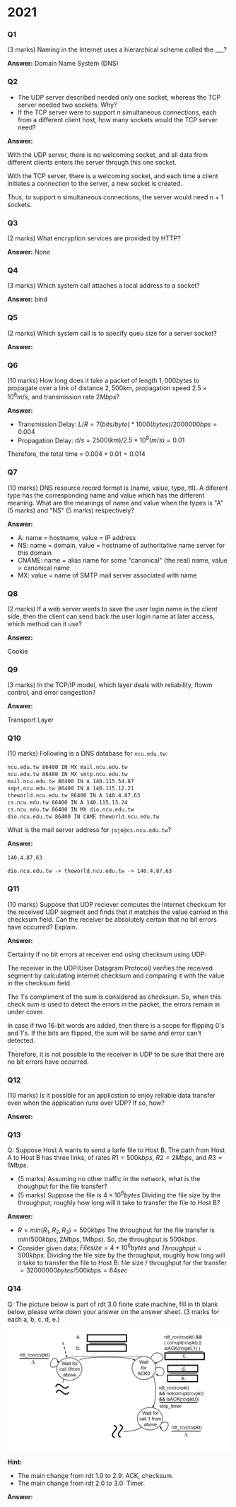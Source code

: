 # 2021

### Q1
(3 marks) Naming in the Internet uses a hierarchical scheme called the ___?

**Answer:**
Domain Name System (DNS)

### Q2
- The UDP server described needed only one socket, whereas the TCP server needed two sockets. Why?
- If the TCP server were to support $n$ simultaneous connections, each from a different client host, how many sockets would the TCP server need?


**Answer:**

With the UDP server, there is no welcoming socket, and all data from different clients enters the server through this one socket.

With the TCP server, there is a welcoming socket, and each time a client initiates a connection to the server, a new socket is created.

Thus, to support n simultaneous connections, the server would need n + 1 sockets.

### Q3
(2 marks) What encryption services are provided by HTTP?

**Answer:**
None

### Q4
(3 marks) Which system call attaches a local address to a socket?

**Answer:**
bind

### Q5
(2 marks) Which system call is to specify queu size for a server socket?

**Answer:**

### Q6
(10 marks) How long does it take a packet of length $1,000 bytes$ to propagate over a link of distance $2,500 km$, propagation speed $2.5 × 10^8 m/s$, and transmission rate $2 Mbps$? 

**Answer:**

- Transmission Delay: $L/R = 7 (bits/ byte) * 1000 (bytes) / 2000000 bps = 0.004$
- Propagation Delay: $d/s = 2500 (km) / 2.5 * 10^8 (m/s) = 0.01$

Therefore, the total time = $0.004 + 0.01 = 0.014$

### Q7
(10 marks) DNS resource record format is (name, value, type, ttl). A diferent type has the corresponding name and value which has the different meaning. What are the meanings of name and value when the types is "A" (5 marks) and "NS" (5 marks) respectively?

**Answer:**

- A: name = hostname, value = IP address
- NS: name = domain, value = hostname of authoritative name server for this domain
- CNAME: name = alias name for some "canonical" (the real) name, value = canonical name
- MX: value = name of SMTP mail server associated with name

### Q8
(2 marks) If a web server wants to save the user login name in the client side, then the client can send back the user login name at later access, which method can it use?

**Answer:**

Cookie

### Q9
(3 marks) In the TCP/IP model, which layer deals with reliability, flowm control, and error congestion?

**Answer:**

Transport Layer

### Q10
(10 marks) Following is a DNS database for `ncu.edu.tw`:

```shell
ncu.edu.tw 86400 IN MX mail.ncu.edu.tw
ncu.edu.tw 86400 IN MX smtp.ncu.edu.tw
mail.ncu.edu.tw 86400 IN A 140.115.54.87
smpt.ncu.edu.tw 86400 IN A 140.115.12.21
theworld.ncu.edu.tw 86400 IN A 140.4.87.63
cs.ncu.edu.tw 86400 IN A 140.115.13.24
cs.ncu.edu.tw 86400 IN MX dio.ncu.edu.tw
dio.ncu.edu.tw 86400 IN CAME theworld.ncu.edu.tw
```

What is the mail server address for `jojo@cs.ncu.edu.tw`?


**Answer:**

`140.4.87.63`

```
dio.ncu.edu.tw -> theworld.ncu.edu.tw -> 140.4.87.63
```

### Q11
(10 marks) Suppose that UDP reciever computes the Internet checksum for the received UDP segment and finds that it matches the value carried in the checksum field. Can the receiver be absolutely certain that no bit errors have occurred? Explain.

**Answer:**

Certainty if no bit errors at receiver end using checksum using UDP:

The receiver in the UDP(User Datagram Protocol) verifies the received segment by calculating internet checksum and comparing it with the value in the checksum field.

The 1's compliment of the sum is considered as checksum. So, when this check sum is used to detect the errors in the packet, the errors remain in under cover.

In case if two 16-bit words are added, then there is a scope for flipping 0's and 1's. If the bits are flipped, the sum will be same and error can't detected.

Therefore, it is not possible to the receiver in UDP to be sure that there are no bit errors have occurred.

### Q12
(10 marks) Is it possible for an applicstion to enjoy reliable data transfer even when the application runs over UDP? If so, how?

**Answer:**


### Q13 
Q: Suppose Host A wants to send a larfe file to Host B. The path from Host A to Host B has three links, of rates $R1 = 500 kbps$, $R2 = 2 Mbps$, and $R3 = 1 Mbps$.

- (5 marks) Assuming no other traffic in the network, what is the thoughput for the file transfer?
- (5 marks) Suppose the file is $4 × 10^6 bytes$ Dividing the file size by the throughput, roughly how long will it take to transfer the file to Host B?


**Answer:**

- $R = min(R_1, R_2, R_3) = 500 kbps$ The throughput for the file transfer is $min(500kbps, 2 Mbps, 1 Mbps)$. So, the throughput is $500 kbps$.
- Consider given data: $File size = 4 * 10^6 bytes$ and $Throughput = 500 kbps$. Dividing the file size by the throughput, roughly how long will it take to transfer the file to Host B: file size / throughput for the transfer $= 32000000 bytes / 500 kbps = 64 sec$

### Q14
Q: The picture below is part of rdt 3.0 finite state machine, fill in th blank below, please write down your answer on the answer sheet. (3 marks for each a, b, c, d, e.)

![](./q14_2.png)

**Hint:**
- The main change from rdt 1.0 to 2.9: ACK, checksum.
- The main change from rdt 2.0 to 3.0: Timer.

**Answer:**


